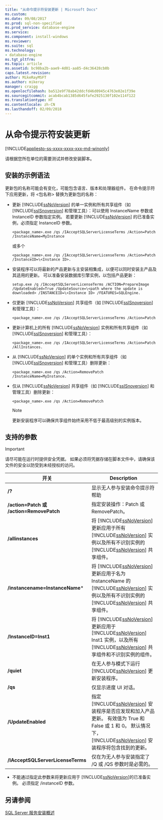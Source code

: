 ```yaml
---
title: "从命令提示符安装更新 | Microsoft Docs"
ms.custom: 
ms.date: 09/08/2017
ms.prod: sql-non-specified
ms.prod_service: database-engine
ms.service: 
ms.component: install-windows
ms.reviewer: 
ms.suite: sql
ms.technology:
- database-engine
ms.tgt_pltfrm: 
ms.topic: article
ms.assetid: bc98ba2b-aae9-4d01-aa85-d4c36428cb0b
caps.latest.revision: 
author: MikeRayMSFT
ms.author: mikeray
manager: craigg
ms.openlocfilehash: ba512e9f78ab42ddcfd46d0945c4763e02e1f39e
ms.sourcegitcommit: acab4bcab1385d645fafe2925130f102e114f122
ms.translationtype: HT
ms.contentlocale: zh-CN
ms.lasthandoff: 02/09/2018
---
```

# <a name="installing-updates-from-the-command-prompt"></a>从命令提示符安装更新

[!INCLUDE[appliesto-ss-xxxx-xxxx-xxx-md-winonly](../../includes/appliesto-ss-xxxx-xxxx-xxx-md-winonly.md)]

请根据您所在单位的需要测试并修改安装脚本。 
 
## <a name="sample-syntax-for-installation"></a>安装的示例语法 
更新包的名称可能会有变化，可能包含语言、版本和处理器组件。 在命令提示符下应用更新，将 <包名称> 替换为更新包的名称： 
 
- 更新 [!INCLUDE[ssNoVersion](../../includes/ssnoversion-md.md)] 的单一实例和所有共享组件（如 [!INCLUDE[ssISnoversion](../../includes/ssisnoversion-md.md)] 和管理工具）：可以使用 InstanceName 参数或 InstanceID 参数指定实例。 若要更新 [!INCLUDE[ssNoVersion](../../includes/ssnoversion-md.md)] 的已准备实例，必须指定 InstanceID 参数。

    ```
    <package_name>.exe /qs /IAcceptSQLServerLicenseTerms /Action=Patch /InstanceName=MyInstance
    ```
    或多个 
    ```
    <package_name>.exe /qs /IAcceptSQLServerLicenseTerms /Action=Patch /InstanceID=\<Instance ID>. 
    ```

- 安装程序可以将最新的产品更新与主安装相集成，以便可以同时安装主产品及其适用的更新。 可以准备安装数据库引擎实例，以包括产品更新： 

    ```
    setup.exe /q /IAcceptSQLServerLicenseTerms /ACTION=PrepareImage /UpdateEnabled=True /UpdateSource=\<path where the update is downloaded> /INSTANCEID=\<Instance ID> /FEATURES=SQLEngine. 
    ```

- 仅更新 [!INCLUDE[ssNoVersion](../../includes/ssnoversion-md.md)] 共享组件（如 [!INCLUDE[ssISnoversion](../../includes/ssisnoversion-md.md)] 和管理工具）： 

    ```
    <package_name>.exe /qs /IAcceptSQLServerLicenseTerms /Action=Patch 
    ```

- 更新计算机上的所有 [!INCLUDE[ssNoVersion](../../includes/ssnoversion-md.md)] 实例和所有共享组件（如 [!INCLUDE[ssISnoversion](../../includes/ssisnoversion-md.md)] 和管理工具）： 

    ```
    <package_name>.exe /qs /IAcceptSQLServerLicenseTerms /Action=Patch /AllInstances. 
    ```

- 从 [!INCLUDE[ssNoVersion](../../includes/ssnoversion-md.md)] 的单个实例和所有共享组件（如 [!INCLUDE[ssISnoversion](../../includes/ssisnoversion-md.md)] 和管理工具）删除更新： 

    ```
    <package_name>.exe /qs /Action=RemovePatch /InstanceName=MyInstance. 
    ```

- 仅从 [!INCLUDE[ssNoVersion](../../includes/ssnoversion-md.md)] 共享组件（如 [!INCLUDE[ssISnoversion](../../includes/ssisnoversion-md.md)] 和管理工具）删除更新： 

    ```
    <package_name>.exe /qs /Action=RemovePatch 
    ```

  > [!NOTE] 
  > 更新安装程序可以确保共享组件始终采用不低于最高级别的实例版本。 
 
## <a name="supported-parameters"></a>支持的参数 
 
> [!IMPORTANT] 
> 请尽可能在运行时提供安全凭据。 如果必须将凭据存储在脚本文件中，请确保该文件的安全以防受到未经授权的访问。 
 
|开关|Description| 
|------------|-----------------| 
|**/?**|显示无人参与安装命令提示符帮助| 
|**/action=Patch 或 /action=RemovePatch**|指定安装操作：Patch 或 RemovePatch。| 
|**/allinstances**|将 [!INCLUDE[ssNoVersion](../../includes/ssnoversion-md.md)] 更新应用于所有 [!INCLUDE[ssNoVersion](../../includes/ssnoversion-md.md)] 实例以及所有不识别实例的 [!INCLUDE[ssNoVersion](../../includes/ssnoversion-md.md)] 共享组件。| 
|**/instancename=InstanceName***|将 [!INCLUDE[ssNoVersion](../../includes/ssnoversion-md.md)] 更新应用于名为 InstanceName 的 [!INCLUDE[ssNoVersion](../../includes/ssnoversion-md.md)] 实例以及所有不识别实例的 [!INCLUDE[ssNoVersion](../../includes/ssnoversion-md.md)] 共享组件。| 
|**/InstanceID=Inst1**|将 [!INCLUDE[ssNoVersion](../../includes/ssnoversion-md.md)] 更新应用于 [!INCLUDE[ssNoVersion](../../includes/ssnoversion-md.md)] Inst1 实例，以及所有 [!INCLUDE[ssNoVersion](../../includes/ssnoversion-md.md)] 共享组件和不识别实例的组件。| 
|**/quiet**|在无人参与模式下运行 [!INCLUDE[ssNoVersion](../../includes/ssnoversion-md.md)] 更新安装程序。| 
|**/qs**|仅显示进度 UI 对话。| 
|**/UpdateEnabled**|指定 [!INCLUDE[ssNoVersion](../../includes/ssnoversion-md.md)] 安装程序是否应发现和加入产品更新。 有效值为 True 和 False 或 1 和 0。 默认情况下， [!INCLUDE[ssNoVersion](../../includes/ssnoversion-md.md)] 安装程序将包含找到的更新。| 
|**/IAcceptSQLServerLicenseTerms**|仅在为无人参与安装指定了 /Q 或 /QS 参数时是必需的。| 
 
 * 不能通过指定此参数来将更新应用于 [!INCLUDE[ssNoVersion](../../includes/ssnoversion-md.md)]的已准备实例。 必须指定 /instanceID 参数。 
 
## <a name="see-also"></a>另请参阅 
 [SQL Server 服务安装概述](http://msdn.microsoft.com/library/6a9fd19b-2367-4908-b638-363b1e929e1e) 
 
 
